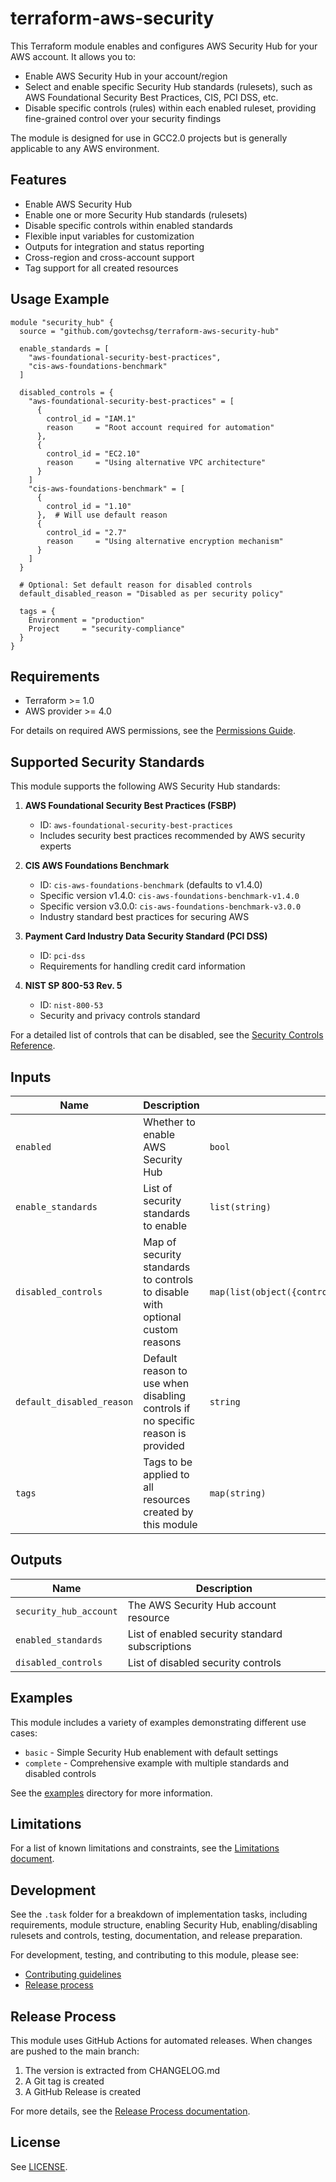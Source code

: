 # terraform-aws-security

This Terraform module enables and configures AWS Security Hub for your AWS account. It allows you to:

- Enable AWS Security Hub in your account/region
- Select and enable specific Security Hub standards (rulesets), such as AWS Foundational Security Best Practices, CIS, PCI DSS, etc.
- Disable specific controls (rules) within each enabled ruleset, providing fine-grained control over your security findings

The module is designed for use in GCC2.0 projects but is generally applicable to any AWS environment.

## Features

- Enable AWS Security Hub
- Enable one or more Security Hub standards (rulesets)
- Disable specific controls within enabled standards
- Flexible input variables for customization
- Outputs for integration and status reporting
- Cross-region and cross-account support
- Tag support for all created resources

## Usage Example

```hcl
module "security_hub" {
  source = "github.com/govtechsg/terraform-aws-security-hub"

  enable_standards = [
    "aws-foundational-security-best-practices",
    "cis-aws-foundations-benchmark"
  ]

  disabled_controls = {
    "aws-foundational-security-best-practices" = [
      {
        control_id = "IAM.1"
        reason     = "Root account required for automation"
      },
      {
        control_id = "EC2.10"
        reason     = "Using alternative VPC architecture"
      }
    ]
    "cis-aws-foundations-benchmark" = [
      {
        control_id = "1.10"
      },  # Will use default reason
      {
        control_id = "2.7"
        reason     = "Using alternative encryption mechanism"
      }
    ]
  }

  # Optional: Set default reason for disabled controls
  default_disabled_reason = "Disabled as per security policy"

  tags = {
    Environment = "production"
    Project     = "security-compliance"
  }
}
```

## Requirements

- Terraform >= 1.0
- AWS provider >= 4.0

For details on required AWS permissions, see the [Permissions Guide](./docs/permissions.md).

## Supported Security Standards

This module supports the following AWS Security Hub standards:

1. **AWS Foundational Security Best Practices (FSBP)**
   - ID: `aws-foundational-security-best-practices`
   - Includes security best practices recommended by AWS security experts

2. **CIS AWS Foundations Benchmark**
   - ID: `cis-aws-foundations-benchmark` (defaults to v1.4.0)
   - Specific version v1.4.0: `cis-aws-foundations-benchmark-v1.4.0`
   - Specific version v3.0.0: `cis-aws-foundations-benchmark-v3.0.0`
   - Industry standard best practices for securing AWS

3. **Payment Card Industry Data Security Standard (PCI DSS)**
   - ID: `pci-dss`
   - Requirements for handling credit card information

4. **NIST SP 800-53 Rev. 5**
   - ID: `nist-800-53`
   - Security and privacy controls standard

For a detailed list of controls that can be disabled, see the [Security Controls Reference](./docs/security-controls-reference.md).

## Inputs

| Name | Description | Type | Default | Required |
|------|-------------|------|---------|----------|
| `enabled` | Whether to enable AWS Security Hub | `bool` | `true` | no |
| `enable_standards` | List of security standards to enable | `list(string)` | `[]` | no |
| `disabled_controls` | Map of security standards to controls to disable with optional custom reasons | `map(list(object({control_id=string,reason=optional(string)})))` | `{}` | no |
| `default_disabled_reason` | Default reason to use when disabling controls if no specific reason is provided | `string` | `"Disabled through Terraform"` | no |
| `tags` | Tags to be applied to all resources created by this module | `map(string)` | `{}` | no |

## Outputs

| Name | Description |
|------|-------------|
| `security_hub_account` | The AWS Security Hub account resource |
| `enabled_standards` | List of enabled security standard subscriptions |
| `disabled_controls` | List of disabled security controls |

## Examples

This module includes a variety of examples demonstrating different use cases:

- `basic` - Simple Security Hub enablement with default settings
- `complete` - Comprehensive example with multiple standards and disabled controls

See the [examples](./examples) directory for more information.

## Limitations

For a list of known limitations and constraints, see the [Limitations document](./docs/limitations.md).

## Development

See the `.task` folder for a breakdown of implementation tasks, including requirements, module structure, enabling Security Hub, enabling/disabling rulesets and controls, testing, documentation, and release preparation.

For development, testing, and contributing to this module, please see:
- [Contributing guidelines](./CONTRIBUTING.md)
- [Release process](./docs/release-process.md)

## Release Process

This module uses GitHub Actions for automated releases. When changes are pushed to the main branch:
1. The version is extracted from CHANGELOG.md
2. A Git tag is created
3. A GitHub Release is created

For more details, see the [Release Process documentation](./docs/release-process.md).

## License

See [LICENSE](LICENSE).
